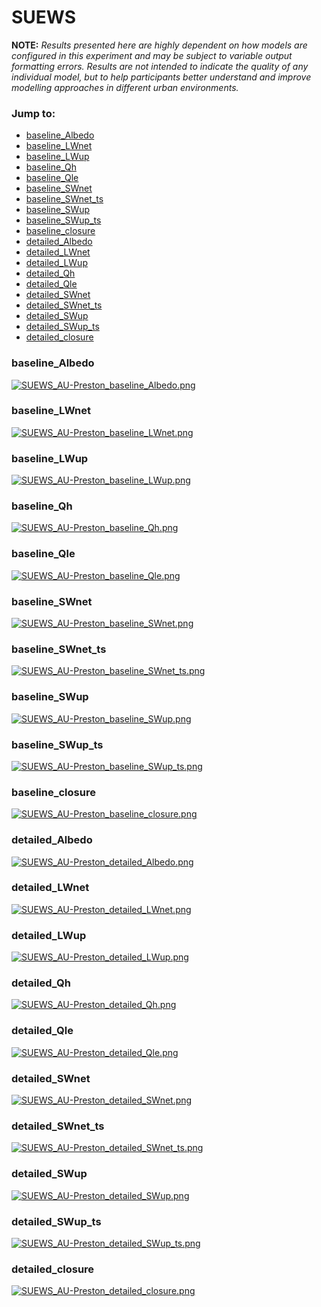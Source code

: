 # SUEWS

**NOTE:** *Results presented here are highly dependent on how models are configured in this experiment and may be subject to variable output formatting errors. Results are not intended to indicate the quality of any individual model, but to help participants better understand and improve modelling approaches in different urban environments.*

### Jump to:
 - [baseline_Albedo](#baseline_albedo)
 - [baseline_LWnet](#baseline_lwnet)
 - [baseline_LWup](#baseline_lwup)
 - [baseline_Qh](#baseline_qh)
 - [baseline_Qle](#baseline_qle)
 - [baseline_SWnet](#baseline_swnet)
 - [baseline_SWnet_ts](#baseline_swnet_ts)
 - [baseline_SWup](#baseline_swup)
 - [baseline_SWup_ts](#baseline_swup_ts)
 - [baseline_closure](#baseline_closure)
 - [detailed_Albedo](#detailed_albedo)
 - [detailed_LWnet](#detailed_lwnet)
 - [detailed_LWup](#detailed_lwup)
 - [detailed_Qh](#detailed_qh)
 - [detailed_Qle](#detailed_qle)
 - [detailed_SWnet](#detailed_swnet)
 - [detailed_SWnet_ts](#detailed_swnet_ts)
 - [detailed_SWup](#detailed_swup)
 - [detailed_SWup_ts](#detailed_swup_ts)
 - [detailed_closure](#detailed_closure)

### <a name="baseline_albedo"></a>baseline_Albedo
[![SUEWS_AU-Preston_baseline_Albedo.png](SUEWS_AU-Preston_baseline_Albedo.png)](SUEWS_AU-Preston_baseline_Albedo.png)

### <a name="baseline_lwnet"></a>baseline_LWnet
[![SUEWS_AU-Preston_baseline_LWnet.png](SUEWS_AU-Preston_baseline_LWnet.png)](SUEWS_AU-Preston_baseline_LWnet.png)

### <a name="baseline_lwup"></a>baseline_LWup
[![SUEWS_AU-Preston_baseline_LWup.png](SUEWS_AU-Preston_baseline_LWup.png)](SUEWS_AU-Preston_baseline_LWup.png)

### <a name="baseline_qh"></a>baseline_Qh
[![SUEWS_AU-Preston_baseline_Qh.png](SUEWS_AU-Preston_baseline_Qh.png)](SUEWS_AU-Preston_baseline_Qh.png)

### <a name="baseline_qle"></a>baseline_Qle
[![SUEWS_AU-Preston_baseline_Qle.png](SUEWS_AU-Preston_baseline_Qle.png)](SUEWS_AU-Preston_baseline_Qle.png)

### <a name="baseline_swnet"></a>baseline_SWnet
[![SUEWS_AU-Preston_baseline_SWnet.png](SUEWS_AU-Preston_baseline_SWnet.png)](SUEWS_AU-Preston_baseline_SWnet.png)

### <a name="baseline_swnet_ts"></a>baseline_SWnet_ts
[![SUEWS_AU-Preston_baseline_SWnet_ts.png](SUEWS_AU-Preston_baseline_SWnet_ts.png)](SUEWS_AU-Preston_baseline_SWnet_ts.png)

### <a name="baseline_swup"></a>baseline_SWup
[![SUEWS_AU-Preston_baseline_SWup.png](SUEWS_AU-Preston_baseline_SWup.png)](SUEWS_AU-Preston_baseline_SWup.png)

### <a name="baseline_swup_ts"></a>baseline_SWup_ts
[![SUEWS_AU-Preston_baseline_SWup_ts.png](SUEWS_AU-Preston_baseline_SWup_ts.png)](SUEWS_AU-Preston_baseline_SWup_ts.png)

### <a name="baseline_closure"></a>baseline_closure
[![SUEWS_AU-Preston_baseline_closure.png](SUEWS_AU-Preston_baseline_closure.png)](SUEWS_AU-Preston_baseline_closure.png)

### <a name="detailed_albedo"></a>detailed_Albedo
[![SUEWS_AU-Preston_detailed_Albedo.png](SUEWS_AU-Preston_detailed_Albedo.png)](SUEWS_AU-Preston_detailed_Albedo.png)

### <a name="detailed_lwnet"></a>detailed_LWnet
[![SUEWS_AU-Preston_detailed_LWnet.png](SUEWS_AU-Preston_detailed_LWnet.png)](SUEWS_AU-Preston_detailed_LWnet.png)

### <a name="detailed_lwup"></a>detailed_LWup
[![SUEWS_AU-Preston_detailed_LWup.png](SUEWS_AU-Preston_detailed_LWup.png)](SUEWS_AU-Preston_detailed_LWup.png)

### <a name="detailed_qh"></a>detailed_Qh
[![SUEWS_AU-Preston_detailed_Qh.png](SUEWS_AU-Preston_detailed_Qh.png)](SUEWS_AU-Preston_detailed_Qh.png)

### <a name="detailed_qle"></a>detailed_Qle
[![SUEWS_AU-Preston_detailed_Qle.png](SUEWS_AU-Preston_detailed_Qle.png)](SUEWS_AU-Preston_detailed_Qle.png)

### <a name="detailed_swnet"></a>detailed_SWnet
[![SUEWS_AU-Preston_detailed_SWnet.png](SUEWS_AU-Preston_detailed_SWnet.png)](SUEWS_AU-Preston_detailed_SWnet.png)

### <a name="detailed_swnet_ts"></a>detailed_SWnet_ts
[![SUEWS_AU-Preston_detailed_SWnet_ts.png](SUEWS_AU-Preston_detailed_SWnet_ts.png)](SUEWS_AU-Preston_detailed_SWnet_ts.png)

### <a name="detailed_swup"></a>detailed_SWup
[![SUEWS_AU-Preston_detailed_SWup.png](SUEWS_AU-Preston_detailed_SWup.png)](SUEWS_AU-Preston_detailed_SWup.png)

### <a name="detailed_swup_ts"></a>detailed_SWup_ts
[![SUEWS_AU-Preston_detailed_SWup_ts.png](SUEWS_AU-Preston_detailed_SWup_ts.png)](SUEWS_AU-Preston_detailed_SWup_ts.png)

### <a name="detailed_closure"></a>detailed_closure
[![SUEWS_AU-Preston_detailed_closure.png](SUEWS_AU-Preston_detailed_closure.png)](SUEWS_AU-Preston_detailed_closure.png)

